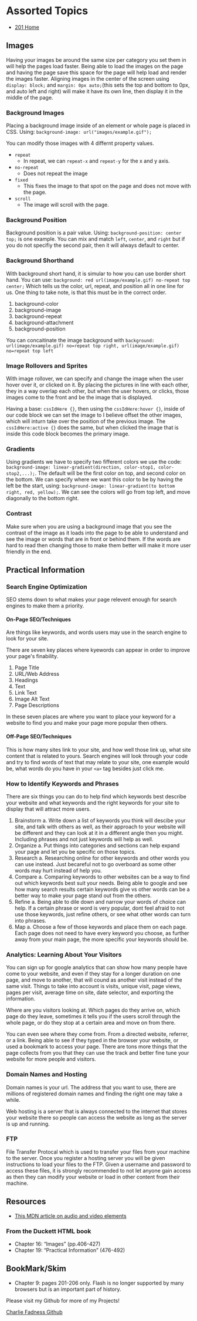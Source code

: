 # Assorted Topics

- [201 Home](https://fadnesscharlie.github.io/reading-notes/201/)

## Images

Having your images be around the same size per category you set them in will help the pages load faster. Being able to load the images on the page and having the page save this space for the page will help load and render the images faster. Aligning images in the center of the screen using `display: block;` and `margin: 0px auto;`(this sets the top and bottom to 0px, and auto left and right) will make it have its own line, then display it in the middle of the page.

### Background Images

Placing a background image inside of an element or whole page is placed in CSS. Using: `background-image: url("images/example.gif");`

You can modify those images with 4 differnt property values.

- `repeat`
  - In repeat, we can `repeat-x` and `repeat-y` for the x and y axis.
- `no-repeat`
  - Does not repeat the image
- `fixed`
  - This fixes the image to that spot on the page and does not move with the page.
- `scroll`
  - The image will scroll with the page.

### Background Position

Background position is a pair value. Using: `background-position: center top;` is one example. You can mix and match `left`, `center`, and `right` but if you do not specifiy the second pair, then it will always default to center.

### Background Shorthand

With background short hand, it is simular to how you can use border short hand. You can use: `background: red url(image/example.gif) no-repeat top center;` Which tells us the color, url, repeat, and position all in one line for us. One thing to take note, is that this must be in the correct order.

1. background-color
2. background-image
3. background-repeat
4. background-attachment
5. background-position

You can concaitinate the image background with `background: url(image/example.gif) no=repeat top right, url(image/example.gif) no=repeat top left`

### Image Rollovers and Sprites

With image rollover, we can specify and change the image when the user hover over it, or clicked on it. By placing the pictures in line with each other, they in a way overlap each other, but when the user hovers, or clicks, those images come to the front and be the image that is displayed.

Having a base: `cssIdHere {}`, then using the `cssIdHere:hover {}`, inside of our code block we can set the image to I believe offset the other images, which will inturn take over the position of the previous image. The `cssIdHere:active {}` does the same, but when clicked the image that is inside this code block becomes the primary image.

### Gradients

<!-- https://www.w3schools.com/css/css3_gradients.asp Resource taken for updated code base-->
Using gradients we have to specify two fifferent colors we use the code: `background-image: linear-gradient(direction, color-stop1, color-stop2,...);`. The default will be the first color on top, and second color on the bottom. We can specify where we want this color to be by having the left be the start, using: `background-image: linear-gradient(to bottom right, red, yellow);`. We can see the colors will go from top left, and move diagonally to the bottom right.

### Contrast

Make sure when you are using a background image that you see the contrast of the image as it loads into the page to be able to understand and see the image or words that are in front or behind them. If the words are hard to read then changing those to make them better will make it more user friendly in the end.

## Practical Information

### Search Engine Optimization

SEO stems down to what makes your page relevent enough for search engines to make them a priority.

#### On-Page SEO/Techniques

Are things like keywords, and words users may use in the search engine to look for your site.

There are seven key places where kyewords can appear in order to improve your page's finability.

1. Page Title
2. URL/Web Address
3. Headings
4. Text
5. Link Text
6. Image Alt Text
7. Page Descriptions

In these seven places are where you want to place your keyword for a website to find you and make your page more popular then others.

#### Off-Page SEO/Techniques

This is how many sites link to your site, and how well those link up, what site content that is related to yours. Search engines will look through your code and try to find words of text that may relate to your site, one example would be, what words do you have in your `<a>` tag besides just click me.

### How to Identify Keywords and Phrases

There are six things you can do to help find which keywords best describe your website and what keywords and the right keywords for your site to display that will attract more users.

1. Brainstorm
  a. Write down a list of keywords you think will descibe your site, and talk with others as well, as their approach to your website will be different and they can look at it in a different angle then you might. Including phrases and not just keywords will help as well.
2. Organize
  a. Put things into categories and sections can help expand your page and let you be specific on those topics.
3. Research
  a. Researching online for other keywords and other words you can use instead. Just becareful not to go overboard as some other words may hurt instead of help you.
4. Compare
  a. Comparing keywords to other websites can be a way to find out which keywords best suit your needs. Being able to google and see how many search results certain keywords give vs other words can be a better way to make your page stand out from the others.
5. Refine
  a. Being able to dile down and narrow your words of choice can help. If a certain phrase or word is very popular, dont feel afraid to not use those keywords, just refine others, or see what other words can turn into phrases.
6. Map
  a. Choose a few of those keywords and place them on each page. Each page does not need to have every keyword you choose, as further away from your main page, the more specific your keywords should be.

### Analytics: Learning About Your Visitors

You can sign up for google analytics that can show how many people have come to your website, and even if they stay for a longer duration on one page, and move to another, that will cound as another visit instead of the same visit. Things to take into account is visits, unique visit, page views, pages per visit, average time on site, date selector, and exporting the information.

Where are you visitors looking at. Which pages do they arrive on, which page do they leave, sometimes it tells you if the users scroll through the whole page, or do they stop at a certain area and move on from there.

You can even see where they come from. From a directed website, referrer, or a link. Being able to see if they typed in the browser your website, or used a bookmark to access your page. There are tons more things that the page collects from you that they can use the track and better fine tune your website for more people and visitors.

### Domain Names and Hosting

Domain names is your url. The address that you want to use, there are millions of registered domain names and finding the right one may take a while.

Web hosting is a server that is always connected to the internet that stores your website there so people can access the website as long as the server is up and running.

### FTP

File Transfer Protocal which is used to transfer your files from your machine to the server. Once you register a hosting server you will be given instructions to load your files to the FTP. Given a username and password to access these files, it is strongly recommended to not let anyone gain access as then they can modify your website or load in other content from their machine.

## Resources

- [This MDN article on audio and video elements](https://developer.mozilla.org/en-US/docs/Learn/JavaScript/Client-side_web_APIs/Video_and_audio_APIs)

### From the Duckett HTML book

- Chapter 16: “Images” (pp.406-427)
- Chapter 19: “Practical Information” (476-492)

## BookMark/Skim

- Chapter 9: pages 201-206 only. Flash is no longer supported by many browsers but is an important part of history.

Please visit my Github for more of my Projects!

[Charlie Fadness Github](https://github.com/fadnesscharlie)
